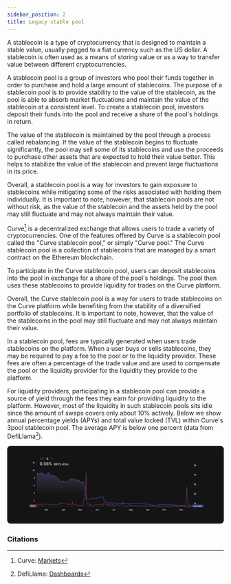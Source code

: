 ```yaml
---
sidebar_position: 2
title: Legacy stable pool
---
```


A stablecoin is a type of cryptocurrency that is designed to maintain a stable value, usually pegged to a fiat currency such as the US dollar.
A stablecoin is often used as a means of storing value or as a way to transfer value between different cryptocurrencies.

A stablecoin pool is a group of investors who pool their funds together in order to purchase and hold a large amount of stablecoins.
The purpose of a stablecoin pool is to provide stability to the value of the stablecoin, as the pool is able to absorb market fluctuations and maintain the value of the stablecoin at a consistent level.
To create a stablecoin pool, investors deposit their funds into the pool and receive a share of the pool's holdings in return.

The value of the stablecoin is maintained by the pool through a process called rebalancing. If the value of the stablecoin begins to fluctuate significantly, the pool may sell some of its stablecoins and use the proceeds to purchase other assets that are expected to hold their value better.
This helps to stabilize the value of the stablecoin and prevent large fluctuations in its price.

Overall, a stablecoin pool is a way for investors to gain exposure to stablecoins while mitigating some of the risks associated with holding them individually. It is important to note, however, that stablecoin pools are not without risk, as the value of the stablecoin and the assets held by the pool may still fluctuate and may not always maintain their value.

Curve[^1] is a decentralized exchange that allows users to trade a variety of cryptocurrencies. One of the features offered by Curve is a stablecoin pool called the "Curve stablecoin pool," or simply "Curve pool."
The Curve stablecoin pool is a collection of stablecoins that are managed by a smart contract on the Ethereum blockchain.

To participate in the Curve stablecoin pool, users can deposit stablecoins into the pool in exchange for a share of the pool's holdings. The pool then uses these stablecoins to provide liquidity for trades on the Curve platform.

Overall, the Curve stablecoin pool is a way for users to trade stablecoins on the Curve platform while benefiting from the stability of a diversified portfolio of stablecoins. It is important to note, however, that the value of the stablecoins in the pool may still fluctuate and may not always maintain their value.

In a stablecoin pool, fees are typically generated when users trade stablecoins on the platform. When a user buys or sells stablecoins, they may be required to pay a fee to the pool or to the liquidity provider. These fees are often a percentage of the trade value and are used to compensate the pool or the liquidity provider for the liquidity they provide to the platform.

For liquidity providers, participating in a stablecoin pool can provide a source of yield through the fees they earn for providing liquidity to the platform.
However, most of the liquidity in such stablecoin pools sits idle since the amount of swaps covers only about 10% actively.
Below we show annual percentage yields (APYs) and total value locked (TVL) within Curve's 3pool stablecoin pool. The average APY is below one percent (data from DefiLlama[^2]).

![Legacy stable pool](../../../assets/deck/4.png)

### Citations

[^1]: Curve: [Markets](https://curve.fi/#/ethereum/swap)
[^2]: DefiLlama: [Dashboards](https://defillama.com/)
